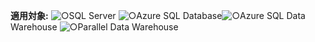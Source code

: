 <Token>**適用対象:** ![○](media/yes.png)SQL Server ![○](media/yes.png)Azure SQL Database![○](media/yes.png)Azure SQL Data Warehouse ![○](media/yes.png)Parallel Data Warehouse </Token>

